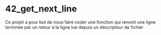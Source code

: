 # 42_get_next_line
Ce projet a pour but de nous faire coder une fonction qui renvoit une ligne
terminée par un retour à la ligne lue depuis un descripteur de fichier
